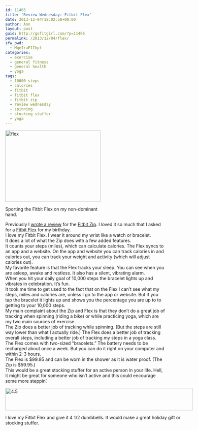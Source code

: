 ```yaml
---
id: 11465
title: 'Review Wednesday: Fitbit Flex'
date: 2013-12-04T18:02:58+00:00
author: Ann
layout: post
guid: http://gofitgirl.com/?p=11465
permalink: /2013/12/04/flex/
sfw_pwd:
  - MqeIraF1Ihpf
categories:
  - exercise
  - general fitness
  - general health
  - yoga
tags:
  - 10000 steps
  - calories
  - fitbit
  - fitbit flex
  - fitbit zip
  - review wednesday
  - spinning
  - stocking stuffer
  - yoga
---
```

<div id="attachment_11589" style="width: 310px" class="wp-caption alignleft">
  <a href="http://gofitgirl.com/2013/12/flex/flex-2/" rel="attachment wp-att-11589"><img class="size-medium wp-image-11589" alt="flex" src="http://gofitgirl.com/wp-content/uploads/2013/12/flex-300x225.jpg" width="300" height="225" /></a>
  
  <p class="wp-caption-text">
    Sporting the Fitbit Flex on my non-dominant hand. 
  </p>
</div>

  
Previously I [wrote a review](http://gofitgirl.com/2013/07/review-wednesday-fitbit-zip/) for the [Fitbit Zip](http://www.fitbit.com/zip). I loved it so much that I asked for a [Fitbit Flex](http://www.fitbit.com/flex) for my birthday.  
I love my Fitbit Flex. I wear it around my wrist like a watch or bracelet.  
It does a lot of what the Zip does with a few added features.  
It counts your steps (miles), which can calculate calories. The Flex syncs to an app and a website. On the app and website you can track calories in and calories out, you can track your weight and activity (which will adjust calories out).  
My favorite feature is that the Flex tracks your sleep. You can see when you are asleep, awake and restless. It also has a silent, vibrating alarm.  
When you hit your daily goal of 10,000 steps the bracelet lights up and vibrates in celebration. It&#8217;s fun.  
It took me time to get used to the fact that on the Flex I can&#8217;t see what my steps, miles and calories are, unless I go to the app or website. But if you tap the bracelet it lights up and shows you the percentage you are up to to getting to your 10,000 steps.  
My main complaint about the Zip and Flex is that they don&#8217;t do a great job of tracking when spinning (riding a bike) or while practicing yoga, which are my two main sources of exercise.  
The Zip does a better job of tracking while spinning. (But the steps are still way lower than what I actually ride.) The Flex does a better job of tracking overall steps, including a better job of tracking my steps in a yoga class.  
The Flex comes with two-sized &#8220;bracelets.&#8221; The battery needs to be recharged about once a week. But you can do it right on your computer and within 2-3 hours.  
The Flex is $99.95 and can be worn in the shower as it is water proof. (The Zip is $59.95.)  
This would be a great stocking stuffer for an active person in your life. Hell, it might be great for someone who isn&#8217;t active and this could encourage some more steppin&#8217;.  


<div id="attachment_10616" style="width: 600px" class="wp-caption aligncenter">
  <a href="http://gofitgirl.com/2013/05/review-wednesday-dry-shampoo/4half-6/" rel="attachment wp-att-10616"><img class="size-large wp-image-10616" alt="4.5" src="http://gofitgirl.com/wp-content/uploads/2013/05/4half-1024x123.jpg" width="590" height="70" /></a>
  
  <p class="wp-caption-text">
    I love my Fitbit Flex and give it 4 1/2 dumbbells. It would make a great holiday gift or stocking stuffer.
  </p>
</div>